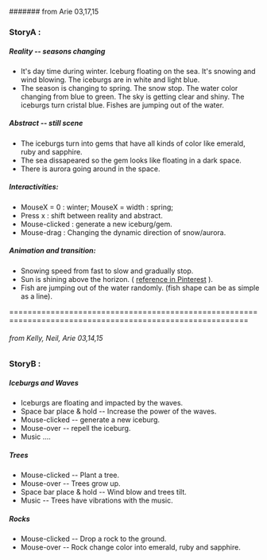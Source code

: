 ####### from Arie 03,17,15
### StoryA :

##### Reality -- seasons changing

* It's day time during winter. Iceburg floating on the sea. It's snowing and wind blowing. The iceburgs are in white and light blue.
* The season is changing to spring. The snow stop. The water color changing from blue to green. The sky is getting clear and shiny. The iceburgs turn cristal blue. Fishes are jumping out of the water.

##### Abstract -- still scene
* The iceburgs turn into gems that have all kinds of color like emerald, ruby and sapphire.
* The sea dissapeared so the gem looks like floating in a dark space.
* There is aurora going around in the space.

##### Interactivities:
* MouseX = 0 : winter; MouseX = width : spring; 
* Press x : shift between reality and abstract.
* Mouse-clicked : generate a new iceburg/gem.
* Mouse-drag : Changing the dynamic direction of snow/aurora.

##### Animation and transition:
* Snowing speed from fast to slow and gradually stop.
* Sun is shining above the horizon. ( [reference in Pinterest](https://www.pinterest.com/pin/530017449872340183/) ).
* Fish are jumping out of the water randomly. (fish shape can be as simple as a line).


==========================================================================================================


###### from Kelly, Neil, Arie  03,14,15
### StoryB :

##### Iceburgs and Waves
* Iceburgs are floating and impacted by the waves.
* Space bar place & hold -- Increase the power of the waves.
* Mouse-clicked -- generate a new iceburg.
* Mouse-over -- repell the iceburg.
* Music ....

##### Trees
* Mouse-clicked -- Plant a tree.
* Mouse-over -- Trees grow up.
* Space bar place & hold -- Wind blow and trees tilt.
* Music -- Trees have vibrations with the music.

##### Rocks
* Mouse-clicked -- Drop a rock to the ground.
* Mouse-over -- Rock change color into emerald, ruby and sapphire.



